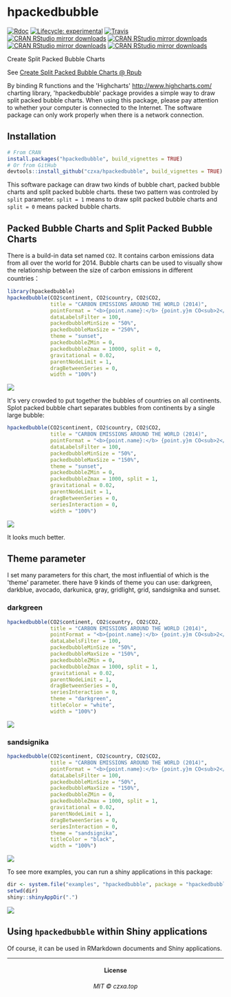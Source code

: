 # hpackedbubble
<!-- badges: start -->
[![Rdoc](http://www.rdocumentation.org/badges/version/hpackedbubble)](http://www.rdocumentation.org/packages/hpackedbubble)
[![Lifecycle: experimental](https://img.shields.io/badge/lifecycle-experimental-orange.svg)](https://www.tidyverse.org/lifecycle/#experimental)
[![Travis](https://travis-ci.org/czxa/hpackedbubble.svg?branch=master)](https://travis-ci.org/czxa/hpackedbubble)
[![CRAN RStudio mirror downloads](https://cranlogs.r-pkg.org/badges/last-month/hpackedbubble?color=blue)](https://r-pkg.org/pkg/hpackedbubble)
[![CRAN RStudio mirror downloads](https://cranlogs.r-pkg.org/badges/last-day/hpackedbubble?color=blue)](https://r-pkg.org/pkg/hpackedbubble)
[![CRAN RStudio mirror downloads](https://cranlogs.r-pkg.org/badges/last-week/hpackedbubble?color=blue)](https://r-pkg.org/pkg/hpackedbubble)
[![CRAN RStudio mirror downloads](https://cranlogs.r-pkg.org/badges/grand-total/hpackedbubble?color=blue)](https://r-pkg.org/pkg/hpackedbubble)
<!-- badges: end -->
Create Split Packed Bubble Charts

See [Create Split Packed Bubble Charts @ Rpub](http://rpubs.com/czxatop/hpackedbubble)

By binding R functions and the 'Highcharts' <http://www.highcharts.com/> charting library, 'hpackedbubble' package provides a simple way to draw split packed bubble charts. When using this package, please pay attention to whether your computer is connected to the Internet. The software package can only work properly when there is a network connection.

## Installation

```r
# From CRAN
install.packages("hpackedbubble", build_vignettes = TRUE)
# Or from GitHub
devtools::install_github("czxa/hpackedbubble", build_vignettes = TRUE)
```

This software package can draw two kinds of bubble chart, packed bubble charts and split packed bubble charts. these two pattern was controled by `split` parameter. `split = 1` means to draw split packed bubble charts and `split = 0` means packed bubble charts.

## Packed Bubble Charts and Split Packed Bubble Charts

There is a build-in data set named `CO2`. It contains carbon emissions data from all over the world for 2014. Bubble charts can be used to visually show the relationship between the size of carbon emissions in different countries：

```r
library(hpackedbubble)
hpackedbubble(CO2$continent, CO2$country, CO2$CO2,
              title = "CARBON EMISSIONS AROUND THE WORLD (2014)",
              pointFormat = "<b>{point.name}:</b> {point.y}m CO<sub>2</sub>",
              dataLabelsFilter = 100,
              packedbubbleMinSize = "50%",
              packedbubbleMaxSize = "250%",
              theme = "sunset",
              packedbubbleZMin = 0,
              packedbubbleZmax = 10000, split = 0,
              gravitational = 0.02,
              parentNodeLimit = 1,
              dragBetweenSeries = 0,
              width = "100%")
```

![](https://czxb.github.io/br/hpackedbubble1.png)

It's very crowded to put together the bubbles of countries on all continents. Splot packed bubble chart separates bubbles from continents by a single large bubble:

```r
hpackedbubble(CO2$continent, CO2$country, CO2$CO2,
              title = "CARBON EMISSIONS AROUND THE WORLD (2014)",
              pointFormat = "<b>{point.name}:</b> {point.y}m CO<sub>2</sub>",
              dataLabelsFilter = 100,
              packedbubbleMinSize = "50%",
              packedbubbleMaxSize = "150%",
              theme = "sunset",
              packedbubbleZMin = 0,
              packedbubbleZmax = 1000, split = 1,
              gravitational = 0.02,
              parentNodeLimit = 1,
              dragBetweenSeries = 0,
              seriesInteraction = 0,
              width = "100%")
```
![](https://czxb.github.io/br/hpackedbubble2.png)

It looks much better.

## Theme parameter

I set many parameters for this chart, the most influential of which is the 'theme' parameter. there have 9 kinds of theme you can use: darkgreen, darkblue, avocado, darkunica, gray, gridlight, grid, sandsignika and sunset.

### darkgreen

```r
hpackedbubble(CO2$continent, CO2$country, CO2$CO2,
              title = "CARBON EMISSIONS AROUND THE WORLD (2014)",
              pointFormat = "<b>{point.name}:</b> {point.y}m CO<sub>2</sub>",
              dataLabelsFilter = 100,
              packedbubbleMinSize = "50%",
              packedbubbleMaxSize = "150%",
              packedbubbleZMin = 0,
              packedbubbleZmax = 1000, split = 1,
              gravitational = 0.02,
              parentNodeLimit = 1,
              dragBetweenSeries = 0,
              seriesInteraction = 0,
              theme = "darkgreen",
              titleColor = "white",
              width = "100%")
```

![](https://czxb.github.io/br/hpackedbubble3.png)

### sandsignika

```r
hpackedbubble(CO2$continent, CO2$country, CO2$CO2,
              title = "CARBON EMISSIONS AROUND THE WORLD (2014)",
              pointFormat = "<b>{point.name}:</b> {point.y}m CO<sub>2</sub>",
              dataLabelsFilter = 100,
              packedbubbleMinSize = "50%",
              packedbubbleMaxSize = "150%",
              packedbubbleZMin = 0,
              packedbubbleZmax = 1000, split = 1,
              gravitational = 0.02,
              parentNodeLimit = 1,
              dragBetweenSeries = 0,
              seriesInteraction = 0,
              theme = "sandsignika",
              titleColor = "black",
              width = "100%")
```

![](https://czxb.github.io/br/hpackedbubble4.png)

To see more examples, you can run a shiny applications in this package:

```r
dir <- system.file("examples", "hpackedbubble", package = "hpackedbubble")
setwd(dir)
shiny::shinyAppDir(".")
```

![](https://czxb.github.io/br/hpackedbubble5.png)

## Using `hpackedbubble` within Shiny applications

Of course, it can be used in RMarkdown documents and Shiny applications.

------------

<h4 align="center">

License

</h4>

<h6 align="center">

MIT © czxa.top

</h6>
